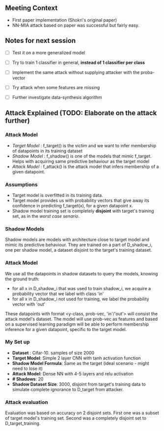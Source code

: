 ## Meeting Context

- First paper implementation (Shokri's original paper)
- NN-MIA attack based on paper was successful but fairly easy.

## Notes for next session
- [ ] Test it on a more generalized model
- [ ] Try to train 1 classifier in general, __instead of 1 classifier per class__ 
- [ ] Implement the same attack without supplying attacker with the proba-vector
- [ ] Try attack when some features are missing
- [ ] Further investigate data-synthesis algorithm


## Attack Explained (TODO: Elaborate on the attack further)

### Attack Model
- _Target Model_ : f_target() is the victim and we want to infer membership of datapoints in its training dataset 
- _Shadow Model_ : f_shadow() is one of the models that mimic f_target. Helps with acquiring same predictive behaviour as the target model
- _Attack Model_ : f_attack() is the attack model that infers membership of a given datapoint.

### Assumptions
- Target model is overfitted in its training data.
- Target model provides us with probability vectors that give away its confidence in predicting f_target(x), for a given datapoint x.
- Shadow model training set is completely __disjoint__ with target's training set, as in the _worst case senario_. 

### Shadow Models
Shadow models are models with architecture close to target model and mimic its predictive behaviour. They are trained on a part of D_shadow_i, one per shadow model, a dataset disjoint to the target's training dataset.

### Attack Model
We use all the datapoints in shadow datasets to query the models, knowing the ground truth:
- for all x in D_shadow_i that was used to train shadow_i, we acquire a probability vector that we label with class 'in'
- for all x in D_shadow_i not used for training, we label the probability vector with 'out'

These datapoints with format <y-class, prob-vec, 'in'/'out'> will consist the attack model's dataset. The model will use prob-vec as features and based on a supervised learning paradigm will be able to perform membership inference for a given datapoint, specific to the target model. 

### My Set up
- **Dataset** : Cifar-10. samples of size 2000
- **Target Model**: Simple 2 layer CNN with tanh activation function
- **Shadow Model Formula**: Same as the target (ideal scenario - might need to lose it)
- **Attack Model**: Dense NN with 4-5 layers and relu activation
- **# Shadows**: 20
- **Shadow Dataset Size**: 3000, disjoint from target's training data to simulate complete ignorance to D_target from attacker.

### Attack evaluation
Evaluation was based on accuracy on 2 disjoint sets. First one was a subset of target model's training set. Second was a completely disjoint set to D_target_training.  

